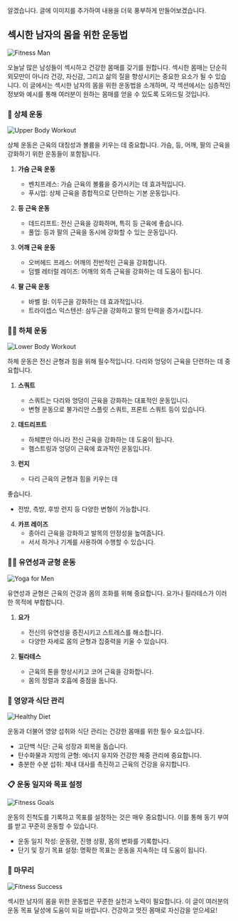 알겠습니다. 글에 이미지를 추가하여 내용을 더욱 풍부하게 만들어보겠습니다.

## 섹시한 남자의 몸을 위한 운동법

<img src="https://source.unsplash.com/1600x900/?fitness,man" alt="Fitness Man">

오늘날 많은 남성들이 섹시하고 건강한 몸매를 갖기를 원합니다. 섹시한 몸매는 단순히 외모만이 아니라 건강, 자신감, 그리고 삶의 질을 향상시키는 중요한 요소가 될 수 있습니다. 이 글에서는 섹시한 남자의 몸을 위한 운동법을 소개하며, 각 섹션에서는 심층적인 정보와 예시를 통해 여러분이 원하는 몸매를 얻을 수 있도록 도와드릴 것입니다.

### 💪 상체 운동

<img src="https://source.unsplash.com/1600x900/?upper-body-workout" alt="Upper Body Workout">

상체 운동은 근육의 대칭성과 볼륨을 키우는 데 중요합니다. 가슴, 등, 어깨, 팔의 근육을 강화하기 위한 운동들이 포함됩니다.

1. **가슴 근육 운동**
   - 벤치프레스: 가슴 근육의 볼륨을 증가시키는 데 효과적입니다.
   - 푸시업: 상체 근육을 종합적으로 단련하는 기본 운동입니다.

2. **등 근육 운동**
   - 데드리프트: 전신 근육을 강화하며, 특히 등 근육에 좋습니다.
   - 풀업: 등과 팔의 근육을 동시에 강화할 수 있는 운동입니다.

3. **어깨 근육 운동**
   - 오버헤드 프레스: 어깨의 전반적인 근육을 강화합니다.
   - 덤벨 레터럴 레이즈: 어깨의 외측 근육을 강화하는 데 도움이 됩니다.

4. **팔 근육 운동**
   - 바벨 컬: 이두근을 강화하는 데 효과적입니다.
   - 트라이셉스 익스텐션: 삼두근을 강화하고 팔의 탄력을 증가시킵니다.

### 🏋️‍♂️ 하체 운동

<img src="https://source.unsplash.com/1600x900/?lower-body-workout" alt="Lower Body Workout">

하체 운동은 전신 균형과 힘을 위해 필수적입니다. 다리와 엉덩이 근육을 단련하는 데 중요합니다.

1. **스쿼트**
   - 스쿼트는 다리와 엉덩이 근육을 강화하는 대표적인 운동입니다.
   - 변형 운동으로 불가리안 스플릿 스쿼트, 프론트 스쿼트 등이 있습니다.

2. **데드리프트**
   - 하체뿐만 아니라 전신 근육을 강화하는 데 도움이 됩니다.
   - 햄스트링과 엉덩이 근육에 효과적인 운동입니다.

3. **런지**
   - 다리 근육의 균형과 힘을 키우는 데

 좋습니다.
   - 전방, 측방, 후방 런지 등 다양한 변형이 가능합니다.

4. **카프 레이즈**
   - 종아리 근육을 강화하고 발목의 안정성을 높여줍니다.
   - 서서 하거나 기계를 사용하여 수행할 수 있습니다.

### 🧘‍♂️ 유연성과 균형 운동

<img src="https://source.unsplash.com/1600x900/?yoga,men" alt="Yoga for Men">

유연성과 균형은 근육의 건강과 몸의 조화를 위해 중요합니다. 요가나 필라테스가 이러한 목적에 부합합니다.

1. **요가**
   - 전신의 유연성을 증진시키고 스트레스를 해소합니다.
   - 다양한 자세로 몸의 균형과 집중력을 키울 수 있습니다.

2. **필라테스**
   - 근육의 톤을 향상시키고 코어 근육을 강화합니다.
   - 몸의 정렬과 호흡에 중점을 둡니다.

### 🍎 영양과 식단 관리

<img src="https://source.unsplash.com/1600x900/?healthy-diet" alt="Healthy Diet">

운동과 더불어 영양 섭취와 식단 관리는 건강한 몸매를 위한 필수 요소입니다.

- 고단백 식단: 근육 성장과 회복을 돕습니다.
- 탄수화물과 지방의 균형: 에너지 유지와 건강한 체중 관리에 중요합니다.
- 충분한 수분 섭취: 체내 대사를 촉진하고 근육의 건강을 유지합니다.

### 📋 운동 일지와 목표 설정

<img src="https://source.unsplash.com/1600x900/?fitness-goals" alt="Fitness Goals">

운동의 진척도를 기록하고 목표를 설정하는 것은 매우 중요합니다. 이를 통해 동기 부여를 받고 꾸준히 운동할 수 있습니다.

- 운동 일지 작성: 운동량, 진행 상황, 몸의 변화를 기록합니다.
- 단기 및 장기 목표 설정: 명확한 목표는 운동을 지속하는 데 도움이 됩니다.

### 🏅 마무리

<img src="https://source.unsplash.com/1600x900/?fitness-success" alt="Fitness Success">

섹시한 남자의 몸을 위한 운동법은 꾸준한 실천과 노력이 필요합니다. 이 글이 여러분의 운동 목표 달성에 도움이 되길 바랍니다. 건강하고 멋진 몸매로 자신감을 얻으세요!
